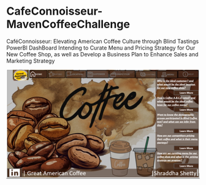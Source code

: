 # CafeConnoisseur-MavenCoffeeChallenge

CaféConnoisseur: Elevating American Coffee Culture through Blind Tastings PowerBI DashBoard Intending to Curate Menu and Pricing Strategy for Our New Coffee Shop, as well as Develop a Business Plan to Enhance Sales and Marketing Strategy

![Dashboard](Images/Screenshot_2024-06-24-00-21-57-44_40deb401b9ffe8e1df2f1cc5ba480b12.jpg)
